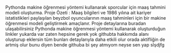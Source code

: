 Pythonda makine öğrenmesi yöntemi kullanarak sporcular için maaş tahmini modeli oluşturma.
Proje Özeti : Maaş bilgileri ve 1986 yılına ait kariyer istatistikleri paylaşılan beyzbol oyuncularının maaş tahminleri için bir makine öğrenmesi modeli geliştirmek amaçlanır.
Proje detaylarına buradan ulaşabilirsiniz
Pythonda makine öğrenmesi yöntemi kullanarak oluşturduğun linkler yukarda var zaten hepsine gerek yok githubta hakkımda alanı oluşturup eklersin tüm bunları detaylarıyla daha etkili olur orada aktifliğin de artmiş olur bunu diyen bende githuba bi şey atmıyom neyse sen yap slşdjfg
